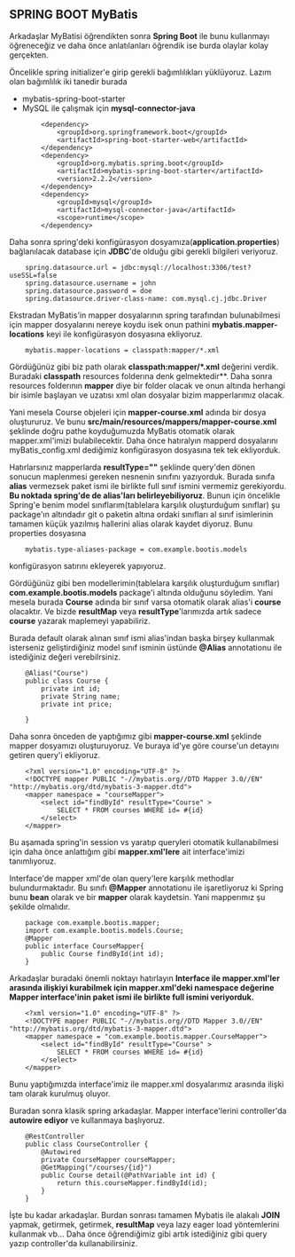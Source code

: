 ## SPRING BOOT MyBatis

Arkadaşlar MyBatisi öğrendikten sonra **Spring Boot** ile bunu kullanmayı öğreneceğiz ve daha önce anlatılanları öğrendik ise burda olaylar kolay gerçekten.

Öncelikle spring initializer'e girip gerekli bağımlılıkları yüklüyoruz. Lazım olan bağımlılık iki tanedir burada

* mybatis-spring-boot-starter
* MySQL ile çalışmak için **mysql-connector-java**


```
	    <dependency>
			<groupId>org.springframework.boot</groupId>
			<artifactId>spring-boot-starter-web</artifactId>
		</dependency>
		<dependency>
			<groupId>org.mybatis.spring.boot</groupId>
			<artifactId>mybatis-spring-boot-starter</artifactId>
			<version>2.2.2</version>
		</dependency>
		<dependency>
			<groupId>mysql</groupId>
			<artifactId>mysql-connector-java</artifactId>
			<scope>runtime</scope>
		</dependency>
```

Daha sonra spring'deki konfigürasyon dosyamıza(**application.properties**) bağlanılacak database için **JDBC**'de olduğu gibi gerekli bilgileri veriyoruz.

```
    spring.datasource.url = jdbc:mysql://localhost:3306/test?useSSL=false
    spring.datasource.username = john
    spring.datasource.password = doe
    spring.datasource.driver-class-name: com.mysql.cj.jdbc.Driver
```

Ekstradan MyBatis'in mapper dosyalarının spring tarafından bulunabilmesi için mapper dosyalarını nereye koydu isek onun pathini **mybatis.mapper-locations** keyi ile konfigürasyon dosyasına ekliyoruz.

```
    mybatis.mapper-locations = classpath:mapper/*.xml
```

Gördüğünüz gibi biz path olarak **classpath:mapper/*.xml** değerini verdik. Buradaki **classpath** resources folderına denk gelmektedir**. Daha sonra resources folderının **mapper** diye bir folder olacak ve onun altında herhangi bir isimle başlayan ve uzatısı xml olan dosyalar bizim mapperlarımız olacak.

Yani mesela Course objeleri için **mapper-course.xml** adında bir dosya oluştururuz. Ve bunu
**src/main/resources/mappers/mapper-course.xml** şeklinde doğru pathe koyduğumuzda MyBatis otomatik olarak mapper.xml'imizi bulabilecektir. Daha önce hatıralyın mapperd dosyalarını myBatis_config.xml dediğimiz konfigürasyon dosyasına tek tek ekliyorduk.


Hatırlarsınız mapperlarda **resultType=""** şeklinde query'den dönen sonucun maplenmesi gereken nesnenin sınıfını yazıyorduk. Burada sınıfa **alias** vermezsek paket ismi ile birlikte full sınıf ismini vermemiz gerekiyordu. **Bu noktada spring'de de alias'ları belirleyebiliyoruz**. Bunun için öncelikle Spring'e benim model sınıflarım(tablelara karşılık oluşturduğum sınıflar) şu package'ın altındadır git o paketin altına ordaki sınıfları al sınıf isimlerinin tamamen küçük yazılmış hallerini alias olarak kaydet diyoruz. Bunu properties dosyasına
```
    mybatis.type-aliases-package = com.example.bootis.models
```
konfigürasyon satırını ekleyerek yapıyoruz.

Gördüğünüz gibi ben modellerimin(tablelara karşılık oluşturduğum sınıflar) **com.example.bootis.models** package'i altında olduğunu söyledim. Yani mesela burada **Course** adında bir sınıf varsa otomatik olarak alias'i **course** olacaktır. Ve bizde **resultMap** veya **resultType**'larımızda artık sadece **course** yazarak maplemeyi yapabiliriz.

Burada default olarak alınan sınıf ismi alias'indan başka birşey kullanmak isterseniz geliştirdiğiniz model sınıf isminin üstünde **@Alias** annotationu ile istediğiniz değeri verebilrsiniz.
```
    @Alias("Course")
    public class Course {
    	private int id;
    	private String name;
    	private int price;
    
    }
```

Daha sonra önceden de yaptığımız gibi  **mapper-course.xml** şeklinde mapper dosyamızı oluşturuyoruz. Ve buraya id'ye göre course'un detayını getiren query'i ekliyoruz.
```
    <?xml version="1.0" encoding="UTF-8" ?>
    <!DOCTYPE mapper PUBLIC "-//mybatis.org//DTD Mapper 3.0//EN" "http://mybatis.org/dtd/mybatis-3-mapper.dtd">
    <mapper namespace = "courseMapper">
    	<select id="findById" resultType="Course" >
    		SELECT * FROM courses WHERE id= #{id}
    	</select>
    </mapper>	
```	

Bu aşamada spring'in session vs yaratıp queryleri otomatik kullanabilmesi için daha önce anlattığım gibi **mapper.xml'lere** ait interface'imizi tanımlıyoruz.

Interface'de mapper xml'de olan query'lere karşılık methodlar bulundurmaktadır.  Bu sınıfı **@Mapper** annotationu ile işaretliyoruz ki Spring bunu **bean** olarak ve bir **mapper** olarak kaydetsin. Yani mapperımız şu şekilde olmalıdır.

```
    package com.example.bootis.mapper;
    import com.example.bootis.models.Course;
    @Mapper
    public interface CourseMapper{
    	public Course findById(int id);
    }
```

Arkadaşlar buradaki önemli noktayı hatırlayın **Interface ile mapper.xml'ler arasında ilişkiyi kurabilmek için mapper.xml'deki namespace değerine Mapper interface'inin paket ismi ile birlikte full ismini veriyorduk.**
```
    <?xml version="1.0" encoding="UTF-8" ?>
    <!DOCTYPE mapper PUBLIC "-//mybatis.org//DTD Mapper 3.0//EN" "http://mybatis.org/dtd/mybatis-3-mapper.dtd">
    <mapper namespace = "com.example.bootis.mapper.CourseMapper">
    	<select id="findById" resultType="Course" >
    		SELECT * FROM courses WHERE id= #{id}
    	</select>
    </mapper>	
```	

Bunu yaptığımızda interface'imiz ile mapper.xml dosyalarımız arasında ilişki tam olarak kurulmuş oluyor.

Buradan sonra klasik spring arkadaşlar. Mapper interface'lerini controller'da **autowire ediyor** ve kullanmaya başlıyoruz.

```
    @RestController
    public class CourseController {
    	@Autowired
    	private CourseMapper courseMapper;
    	@GetMapping("/courses/{id}")
    	public Course detail(@PathVariable int id) {
    		return this.courseMapper.findById(id);
    	}
    }
```

İşte bu kadar arkadaşlar. Burdan sonrası tamamen Mybatis ile alakalı **JOIN** yapmak, **<association>** getirmek, **<collection>** getirmek, **resultMap** veya lazy eager load yöntemlerini kullanmak vb... Daha önce öğrendiğimiz gibi artık istediğiniz gibi query yazıp controller'da kullanabilirsiniz.





